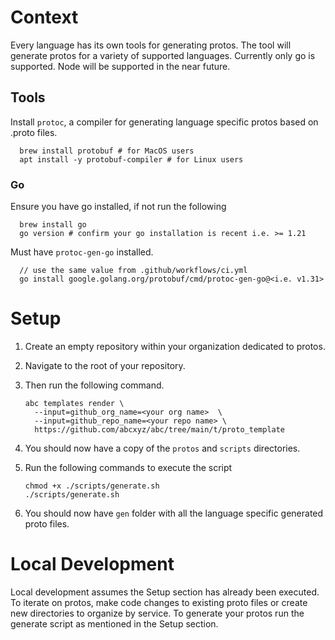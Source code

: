 # Context

Every language has its own tools for generating protos. The tool will generate protos for a variety of supported languages. Currently only go is supported. Node will be supported in the near future.

## Tools

Install `protoc`, a compiler for generating language specific protos based on .proto files. 

```
  brew install protobuf # for MacOS users
  apt install -y protobuf-compiler # for Linux users
```

### Go

Ensure you have go installed, if not run the following

```
  brew install go
  go version # confirm your go installation is recent i.e. >= 1.21
```

Must have `protoc-gen-go` installed.

```
  // use the same value from .github/workflows/ci.yml
  go install google.golang.org/protobuf/cmd/protoc-gen-go@<i.e. v1.31>
```

# Setup

1. Create an empty repository within your organization dedicated to protos. 

2. Navigate to the root of your repository.

3. Then run the following command.

    ```
    abc templates render \
      --input=github_org_name=<your org name>  \
      --input=github_repo_name=<your repo name> \
      https://github.com/abcxyz/abc/tree/main/t/proto_template
    ```

4. You should now have a copy of the `protos` and `scripts` directories.

5. Run the following commands to execute the script

    ```
    chmod +x ./scripts/generate.sh
    ./scripts/generate.sh
    ```

6. You should now have `gen` folder with all the language specific generated proto files.

# Local Development
Local development assumes the Setup section has already been executed. To iterate on protos, make code changes to existing proto files or create new directories to organize by service. To generate your protos run the generate script as mentioned in the Setup section.

